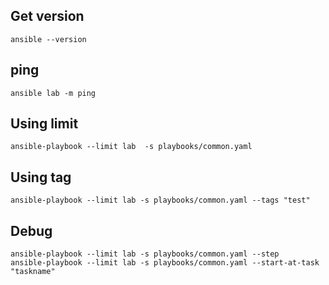 ## Get version
```
ansible --version
```

## ping
```
ansible lab -m ping
```

## Using limit
```
ansible-playbook --limit lab  -s playbooks/common.yaml
```

## Using tag
```
ansible-playbook --limit lab -s playbooks/common.yaml --tags "test"
```

## Debug
```
ansible-playbook --limit lab -s playbooks/common.yaml --step
ansible-playbook --limit lab -s playbooks/common.yaml --start-at-task "taskname"
```
